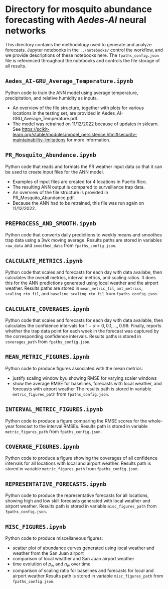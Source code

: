 # Directory for mosquito abundance forecasting with *Aedes-AI* neural networks

This directory contains the methodology used to generate and analyze forecasts. Jupyter notebooks in the ```../notebooks/``` control the workflow, and we provide descriptions of these notebooks here. The ```fpaths_config.json``` file is referenced throughout the notebooks and controls the file storage of all results.
## ```Aedes_AI-GRU_Average_Temperature.ipynb```
Python code to train the ANN model using average temperature, precipitation, and relative humidity as inputs.
* An overview of the file structure, together with plots for various locations in the testing set, are provided in Aedes_AI-GRU_Average_Temperature.pdf.
* The model was retrained on 11/12/2022 because of updates in sklearn. See https://scikit-learn.org/stable/modules/model_persistence.html#security-maintainability-limitations for more information.


## ```PR_Mosquito_Abundance.ipynb```
Python code that reads and formats the PR weather input data so that it can be used to create input files for the ANN model.
* Examples of input files are created for 4 locations in Puerto Rico.
* The resulting ANN output is compared to surveillance trap data.
* An overview of the file structure is provided in PR_Mosquito_Abundance.pdf.
* Because the ANN had to be retrained, this file was run again on 11/12/2022.

## ```PREPROCESS_AND_SMOOTH.ipynb```
Python code that converts daily predictions to weekly means and smoothes trap data using a 3wk moving average. Results paths are stored in variables ```raw_data``` and ```smoothed_data``` from ```fpaths_config.json```.

## ```CALCULATE_METRICS.ipynb```
Python code that scales and forecasts for each day with data availabe, then calculates the overall metrics, interval metrics, and scaling ratios. It does this for the ANN predictions generated using local weather and the airport weather. Results paths are stored in ```mean_metric_fil```, ```amt_metrics```, ```scaling_rto_fil```, and ```baseline_scaling_rto_fil``` from ```fpaths_config.json```.

## ```CALCULATE_COVERAGES.ipynb```
Python code that scales and forecasts for each day with data available, then calculates the confidence intervals for $1-\alpha=0, 0.1, ..., 0.99$. Finally, reports whether the trap data point for each week in the forecast was captured by the corresponding confidence intervals. Results paths is stored in ```coverages_path``` from ```fpaths_config.json```.

## ```MEAN_METRIC_FIGURES.ipynb```
Python code to produce figures associated with the mean metrics:
* justify scaling window byu showing RMSE for varying scaler windows
* show the average RMSE for baselines, forecasts with local weather, and forecasts with airport weather
The results path is stored in variable ```metric_figures_path``` from ```fpaths_config.json```.

## ```INTERVAL_METRIC_FIGURES.ipynb```
Python code to produce a figure comparing the RMSE scores for the whole-year forecast to the interval RMSEs. Results path is stored in variable ```metric_figures_path``` from ```fpaths_config.json```.

## ```COVERAGE_FIGURES.ipynb```
Python code to produce a figure showing the coverages of all confidence intervals for all locations with local and airport weather. Results path is stored in variable ```metric_figures_path``` from ```fpaths_config.json```.

## ```REPRESENTATIVE_FORECASTS.ipynb```
Python code to produce the representative forecasts for all locations, showing high and low skill forecasts generated with local weather and airport weather. Results path is stored in variable ```misc_figures_path``` from ```fpaths_config.json```.

## ```MISC_FIGURES.ipynb```
Python code to produce miscellaneous figures:
* scatter plot of abundance curves generated using local weather and weather from the San Juan airport
* comparison of local weather and San Juan airport weather
* time evolution of $p_w$ and $n_w$ over time
* comparison of scaling ratio for baselines and forecasts for local and airport weather
Results path is stored in variable ```misc_figures_path``` from ```fpaths_config.json```.

